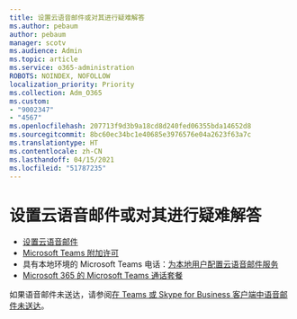 ```yaml
---
title: 设置云语音邮件或对其进行疑难解答
ms.author: pebaum
author: pebaum
manager: scotv
ms.audience: Admin
ms.topic: article
ms.service: o365-administration
ROBOTS: NOINDEX, NOFOLLOW
localization_priority: Priority
ms.collection: Adm_O365
ms.custom:
- "9002347"
- "4567"
ms.openlocfilehash: 207713f9d3b9a18cd8d240fed06355bda14652d8
ms.sourcegitcommit: 8bc60ec34bc1e40685e3976576e04a2623f63a7c
ms.translationtype: HT
ms.contentlocale: zh-CN
ms.lasthandoff: 04/15/2021
ms.locfileid: "51787235"
---
```

# <a name="set-up-or-troubleshoot-cloud-voicemail"></a>设置云语音邮件或对其进行疑难解答

- [设置云语音邮件](https://docs.microsoft.com/microsoftteams/set-up-phone-system-voicemail) 
- [Microsoft Teams 附加许可](https://docs.microsoft.com/microsoftteams/teams-add-on-licensing/microsoft-teams-add-on-licensing) 
- 具有本地环境的 Microsoft Teams 电话：[为本地用户配置云语音邮件服务](https://docs.microsoft.com/skypeforbusiness/hybrid/configure-cloud-voicemail) 
- [Microsoft 365 的 Microsoft Teams 通话套餐](https://docs.microsoft.com//microsoftteams/calling-plans-for-office-365) 

如果语音邮件未送达，请参阅[在 Teams 或 Skype for Business 客户端中语音邮件未送达](https://docs.microsoft.com/SkypeForBusiness/troubleshoot/hybrid-phone-system/voicemails-not-delivered)。